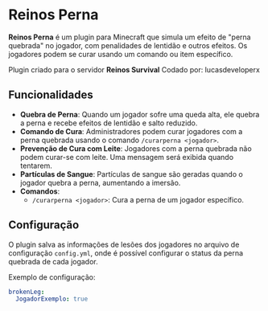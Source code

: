 # Reinos Perna

**Reinos Perna** é um plugin para Minecraft que simula um efeito de "perna quebrada" no jogador, com penalidades de lentidão e outros efeitos. Os jogadores podem se curar usando um comando ou item específico.

Plugin criado para o servidor **Reinos Survival**
Codado por: lucasdeveloperx

## Funcionalidades

- **Quebra de Perna**: Quando um jogador sofre uma queda alta, ele quebra a perna e recebe efeitos de lentidão e salto reduzido.
- **Comando de Cura**: Administradores podem curar jogadores com a perna quebrada usando o comando `/curarperna <jogador>`.
- **Prevenção de Cura com Leite**: Jogadores com a perna quebrada não podem curar-se com leite. Uma mensagem será exibida quando tentarem.
- **Partículas de Sangue**: Partículas de sangue são geradas quando o jogador quebra a perna, aumentando a imersão.
- **Comandos**:
  - `/curarperna <jogador>`: Cura a perna de um jogador específico.

## Configuração

O plugin salva as informações de lesões dos jogadores no arquivo de configuração `config.yml`, onde é possível configurar o status da perna quebrada de cada jogador.

Exemplo de configuração:
```yaml
brokenLeg:
  JogadorExemplo: true
